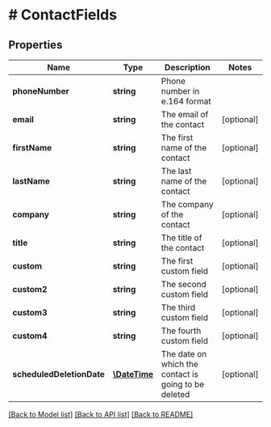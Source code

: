# # ContactFields

## Properties

Name | Type | Description | Notes
------------ | ------------- | ------------- | -------------
**phoneNumber** | **string** | Phone number in e.164 format | 
**email** | **string** | The email of the contact | [optional] 
**firstName** | **string** | The first name of the contact | [optional] 
**lastName** | **string** | The last name of the contact | [optional] 
**company** | **string** | The company of the contact | [optional] 
**title** | **string** | The title of the contact | [optional] 
**custom** | **string** | The first custom field | [optional] 
**custom2** | **string** | The second custom field | [optional] 
**custom3** | **string** | The third custom field | [optional] 
**custom4** | **string** | The fourth custom field | [optional] 
**scheduledDeletionDate** | [**\DateTime**](\DateTime.md) | The date on which the contact is going to be deleted | [optional] 

[[Back to Model list]](../../README.md#documentation-for-models) [[Back to API list]](../../README.md#documentation-for-api-endpoints) [[Back to README]](../../README.md)


